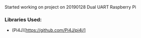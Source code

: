 Started working on project on 20190128 Dual UART Raspberry Pi 

### Libraries Used:

* (Pi4J)[https://github.com/Pi4J/pi4j/]
